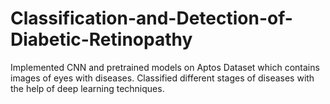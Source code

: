 # Classification-and-Detection-of-Diabetic-Retinopathy
Implemented CNN and pretrained models on Aptos Dataset which contains images of eyes with diseases. Classified different stages of diseases with the help of deep learning techniques.
